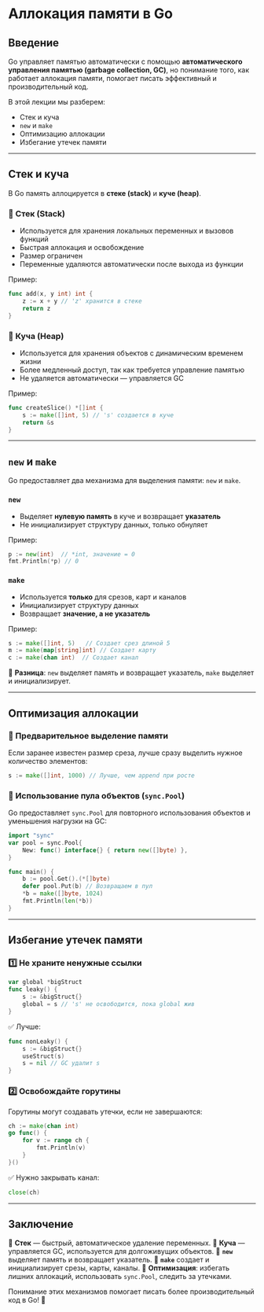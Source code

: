 # Аллокация памяти в Go

## Введение

Go управляет памятью автоматически с помощью **автоматического управления памятью (garbage collection, GC)**, но понимание того, как работает аллокация памяти, помогает писать эффективный и производительный код.

В этой лекции мы разберем:
- Стек и куча
- `new` и `make`
- Оптимизацию аллокации
- Избегание утечек памяти

---

## Стек и куча

В Go память аллоцируется в **стеке (stack)** и **куче (heap)**.

### 📌 Стек (Stack)
- Используется для хранения локальных переменных и вызовов функций
- Быстрая аллокация и освобождение
- Размер ограничен
- Переменные удаляются автоматически после выхода из функции

Пример:
```go
func add(x, y int) int {
    z := x + y // 'z' хранится в стеке
    return z
}
```

### 📌 Куча (Heap)
- Используется для хранения объектов с динамическим временем жизни
- Более медленный доступ, так как требуется управление памятью
- Не удаляется автоматически — управляется GC

Пример:
```go
func createSlice() *[]int {
    s := make([]int, 5) // 's' создается в куче
    return &s
}
```

---

## `new` и `make`

Go предоставляет два механизма для выделения памяти: `new` и `make`.

### `new`
- Выделяет **нулевую память** в куче и возвращает **указатель**
- Не инициализирует структуру данных, только обнуляет

Пример:
```go
p := new(int)  // *int, значение = 0
fmt.Println(*p) // 0
```

### `make`
- Используется **только** для срезов, карт и каналов
- Инициализирует структуру данных
- Возвращает **значение, а не указатель**

Пример:
```go
s := make([]int, 5)   // Создает срез длиной 5
m := make(map[string]int) // Создает карту
c := make(chan int)  // Создает канал
```

🔹 **Разница**: `new` выделяет память и возвращает указатель, `make` выделяет и инициализирует.

---

## Оптимизация аллокации

### 🔹 Предварительное выделение памяти
Если заранее известен размер среза, лучше сразу выделить нужное количество элементов:
```go
s := make([]int, 1000) // Лучше, чем append при росте
```

### 🔹 Использование пула объектов (`sync.Pool`)
Go предоставляет `sync.Pool` для повторного использования объектов и уменьшения нагрузки на GC:
```go
import "sync"
var pool = sync.Pool{
    New: func() interface{} { return new([]byte) },
}

func main() {
    b := pool.Get().(*[]byte)
    defer pool.Put(b) // Возвращаем в пул
    *b = make([]byte, 1024)
    fmt.Println(len(*b))
}
```

---

## Избегание утечек памяти

### 1️⃣ Не храните ненужные ссылки
```go
var global *bigStruct
func leaky() {
    s := &bigStruct{}
    global = s // 's' не освободится, пока global жив
}
```
✅ Лучше:
```go
func nonLeaky() {
    s := &bigStruct{}
    useStruct(s)
    s = nil // GC удалит s
}
```

### 2️⃣ Освобождайте горутины
Горутины могут создавать утечки, если не завершаются:
```go
ch := make(chan int)
go func() {
    for v := range ch {
        fmt.Println(v)
    }
}()
```
✅ Нужно закрывать канал:
```go
close(ch)
```

---

## Заключение

🔹 **Стек** — быстрый, автоматическое удаление переменных.
🔹 **Куча** — управляется GC, используется для долгоживущих объектов.
🔹 **`new`** выделяет память и возвращает указатель.
🔹 **`make`** создает и инициализирует срезы, карты, каналы.
🔹 **Оптимизация**: избегать лишних аллокаций, использовать `sync.Pool`, следить за утечками.

Понимание этих механизмов помогает писать более производительный код в Go! 🚀

